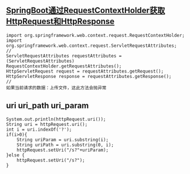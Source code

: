 ## [SpringBoot通过RequestContextHolder获取HttpRequest和HttpResponse](https://blog.csdn.net/suddev/article/details/79464574)

```
import org.springframework.web.context.request.RequestContextHolder;
import org.springframework.web.context.request.ServletRequestAttributes;
//
ServletRequestAttributes requestAttributes = (ServletRequestAttributes) RequestContextHolder.getRequestAttributes();
HttpServletRequest request = requestAttributes.getRequest();
HttpServletResponse response = requestAttributes.getResponse();
//
如果当前请求的数据：上传文件，这此方法会抛异常
```
## uri uri_path uri_param
```
System.out.println(httpRequest.uri());
String uri = httpRequest.uri();
int i = uri.indexOf('?');
if(i>0){
    String uriParam = uri.substring(i);
    String uriPath = uri.substring(0, i);
    httpRequest.setUri("/s?"+uriParam);
}else {
    httpRequest.setUri("/s?");
}
```